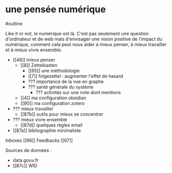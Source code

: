 # une pensée numérique
#outline 

Like it or not, le numérique est là. C'est pas seulement une question d'ordinateur et de web mais d'envisager une vision positive de l'impact du numérique, comment cela peut nous aider à mieux penser, à mieux travailler et à mieux vivre ensemble.

- [[48]] mieux penser
	- [[8]] Zettelkasten
		- [[65]] une méthodologie
		- [[7]] folgezettel : augmenter l'effet de hasard
		- ??? importance de la vue en graphe
		- ??? santé générale du système
			- ??? activités sur une note dont mentions
	- [[4]] ma configuration obsidian
	- [[90]] ma configuration zotero
- ??? mieux travailler
	-  [[87b]] outils pour mieux se concentrer
- ??? mieux vivre ensemble
	- [[87d]] quelques règles email
-  [[87a]] bibliographie minimaliste

Inboxes [[66]]
Feedbacks [[67]]

Sources de données :
- data.gouv.fr
-  [[87c]] WID